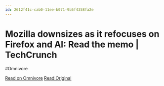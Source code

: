```yaml
---
id: 2612f41c-cab0-11ee-b071-9b5f4358fa2e
---
```


# Mozilla downsizes as it refocuses on Firefox and AI: Read the memo | TechCrunch
#Omnivore

[Read on Omnivore](https://omnivore.app/me/mozilla-downsizes-as-it-refocuses-on-firefox-and-ai-read-the-mem-18da43342ef)
[Read Original](https://techcrunch.com/2024/02/13/mozilla-downsizes-as-it-refocuses-on-firefox-and-ai-read-the-memo/)

